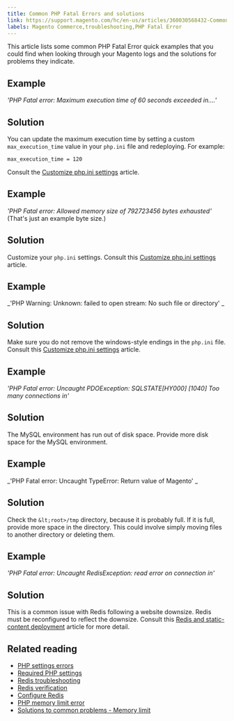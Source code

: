 ```yaml
---
title: Common PHP Fatal Errors and solutions
link: https://support.magento.com/hc/en-us/articles/360030568432-Common-PHP-Fatal-Errors-and-solutions
labels: Magento Commerce,troubleshooting,PHP Fatal Error
---
```


This article lists some common PHP Fatal Error quick examples that you could find when looking through your Magento logs and the solutions for problems they indicate.

## Example

_'PHP Fatal error:  Maximum execution time of 60 seconds exceeded in....'_

## Solution

You can update the maximum execution time by setting a custom <code class="language-bash">max\_execution\_time</code> value in your <code class="language-bash">php.ini</code> file and redeploying. For example:

<pre><code class="language-bash">max_execution_time = 120</code></pre>

Consult the [Customize php.ini settings](https://devdocs.magento.com/guides/v2.3/cloud/project/project-conf-files_magento-app.html#customize-phpini-settings) article.

 

## Example

_'PHP Fatal error: Allowed memory size of 792723456 bytes exhausted'_ (That's just an example byte size.)

## Solution

Customize your <code class="language-bash">php.ini</code> settings. Consult this [Customize php.ini settings](https://devdocs.magento.com/guides/v2.3/cloud/project/project-conf-files_magento-app.html#customize-phpini-settings) article.

##  

## Example

_'PHP Warning: Unknown: failed to open stream: No such file or directory' _

## Solution

Make sure you do not remove the windows-style endings in the <code class="language-bash">php.ini</code> file.  Consult this [Customize php.ini settings](https://devdocs.magento.com/guides/v2.3/cloud/project/project-conf-files_magento-app.html#customize-phpini-settings) article.

 

## Example

_'PHP Fatal error: Uncaught PDOException: SQLSTATE\[HY000\] \[1040\] Too many connections in'_

## Solution

The MySQL environment has run out of disk space. Provide more disk space for the MySQL environment.

 

## Example

_'PHP Fatal error: Uncaught TypeError: Return value of Magento' _

## Solution

Check the `` &lt;root>/tmp `` directory, because it is probably full. If it is full, provide more space in the directory. This could involve simply moving files to another directory or deleting them.

 

## Example

_'PHP Fatal error: Uncaught RedisException: read error on connection in'_

## Solution

This is a common issue with Redis following a website downsize. Redis must be reconfigured to reflect the downsize. Consult this [Redis and static-content deployment](https://devdocs.magento.com/guides/v2.3/cloud/trouble/redis-troubleshooting.html#static-content) article for more detail.

## Related reading

* [PHP settings errors](https://devdocs.magento.com/guides/v2.3/install-gde/trouble/php/tshoot_php-set.html)
* [Required PHP settings](https://devdocs.magento.com/guides/v2.3/install-gde/prereq/php-settings.html)
* [Redis troubleshooting](https://devdocs.magento.com/guides/v2.3/cloud/trouble/redis-troubleshooting.html)
* [Redis verification](https://devdocs.magento.com/guides/v2.3/config-guide/redis/redis-session.html#redis-verify)
* [Configure Redis](https://devdocs.magento.com/guides/v2.3/config-guide/redis/config-redis.html)
* [PHP memory limit error](https://devdocs.magento.com/guides/v2.3/install-gde/trouble/php/tshoot_php-set.html#trouble-php-memory)
* [Solutions to common problems - Memory limit](https://devdocs.magento.com/guides/v2.3/test/unit/unit_test_execution_cli.html#solutions-to-common-problems)